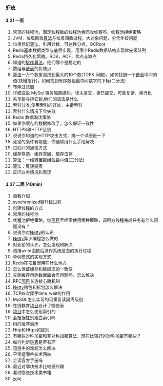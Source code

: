 ### 虾皮

#### 3.21 一面

1. 常见的线程池，固定线程数的线程池会回收线程吗，线程池拒绝策略 
2. JVM，垃圾回收[算法]()与垃圾回收过程，大对象问题，分代年龄问题 
3. 垃圾标记[算法]()，引用计数，可达性分析，GCRoot 
4. Redis基本数据类型与底层实现，用哪个Redis数据结构实现优先级队列 
5. Redis持久化策略。RDB，AOF，优点与缺点 
6. 知道的[排序]()[算法]()，他们哪个是稳定的 
7. 数组与[链表]()的优缺点 
8. [算法]()一万个数里面找到最大的10个数(TOPK 问题)，如何找到一个[链表]()中间的值(快慢指针)，如何找到有序数组最中间数字的下标(二分法) 
9. 布隆过滤器 
10. 详细说说 MySql 事务隔离级别，读未提交，读已提交，可重复读，串行化 
11. 共享锁与排它锁,他们的语法是什么 
12. 索引分类,使用索引的好处，主键索引 
13. 索引什么情况下会失效 
14. Redis 数据淘汰策略 
15. 如果你缓存的数据修改了，怎么保证一致性 
16. HTTPS和HTTP区别 
17. 说说你知道的HTTP攻击方式，挑一个详细说一下 
18. 死锁的条件有哪些，你通常用什么手段解决 
19. 进程间的通信方式 
20. 缓存穿透、缓存雪崩、缓存击穿 
21. [算法]()：一维转置数组找最小值(二分法) 
22. [算法]()：[反转链表]() 
23. 反问业务情况和表现 

#### 3.27 二面 (40min)

1. 自我介绍 
2. synchronized锁升级过程 
3. 创建线程的方式 
4. 常用的线程池 
5. 线程池拒绝策略，你[项目]()里经常使用哪种策略，调用方线程完成任务有什么问题没有？ 
6. 说说你对[Netty]()的认识 
7. [Netty]()异步编程怎么做的 
8. 对死锁的认识，怎么发现和解决 
9. 调用write函数后操作系统层面的执行过程 
10. 单例模式的实现方式 
11. Redis在[项目]()里用在什么地方 
12. 怎么保证缓存和数据库的一致性 
13. 先删缓存再删数据库会有问题吗，怎么解决 
14. RPC[项目]()长连接心跳机制 
15. [Netty]()粘包和拆包怎么解决 
16. TCP四次挥手time_wait的作用 
17. MySQL怎么实现的可重复读隔离级别 
18. 在线教育[项目]()设计了哪些表 
19. [项目]()中怎么使用索引的 
20. 会根据性别建立索引吗 
21. 树的层序遍历 
22. Http和Https的区别 
23. 有哪些对称加密和非对称加密[算法]()，现在比较好的对称加密有哪些？ 
24. 如何判断[链表]()是否有环 
25. [项目]()中的难题怎么解决 
26. 平常逛哪些技术网站 
27. 会读官方手册吗 
28. 最近对哪块技术比较感兴趣 
29. 看过哪些技术类书籍 
30. 反问
